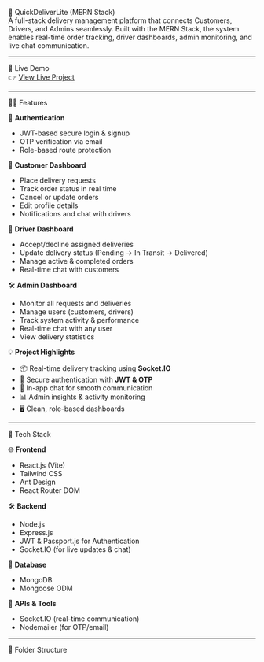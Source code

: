 🚚 QuickDeliverLite (MERN Stack)  
A full-stack delivery management platform that connects Customers, Drivers, and Admins seamlessly. Built with the MERN Stack, the system enables real-time order tracking, driver dashboards, admin monitoring, and live chat communication.  

---

🚀 Live Demo  
👉 [View Live Project](https://quick-deliver-lite-frontend.vercel.app/)  

---

👨‍💻 Features  

🔐 **Authentication**  
- JWT-based secure login & signup  
- OTP verification via email  
- Role-based route protection  

👤 **Customer Dashboard**  
- Place delivery requests  
- Track order status in real time  
- Cancel or update orders  
- Edit profile details  
- Notifications and chat with drivers  

🚴 **Driver Dashboard**  
- Accept/decline assigned deliveries  
- Update delivery status (Pending → In Transit → Delivered)  
- Manage active & completed orders  
- Real-time chat with customers  

🛠 **Admin Dashboard**  
- Monitor all requests and deliveries  
- Manage users (customers, drivers)  
- Track system activity & performance  
- Real-time chat with any user  
- View delivery statistics  

💡 **Project Highlights**  
- 📦 Real-time delivery tracking using **Socket.IO**  
- 🔐 Secure authentication with **JWT & OTP**  
- 💬 In-app chat for smooth communication  
- 📊 Admin insights & activity monitoring  
- 🖥️ Clean, role-based dashboards  

---

🧰 Tech Stack  

🌐 **Frontend**  
- React.js (Vite)  
- Tailwind CSS  
- Ant Design  
- React Router DOM  

🛠 **Backend**  
- Node.js  
- Express.js  
- JWT & Passport.js for Authentication  
- Socket.IO (for live updates & chat)  

💾 **Database**  
- MongoDB  
- Mongoose ODM  

📡 **APIs & Tools**  
- Socket.IO (real-time communication)  
- Nodemailer (for OTP/email)  

---

📁 Folder Structure  

